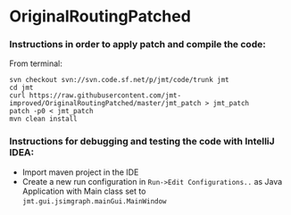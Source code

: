 # OriginalRoutingPatched

### Instructions in order to apply patch and compile the code:

From terminal:
```
svn checkout svn://svn.code.sf.net/p/jmt/code/trunk jmt
cd jmt
curl https://raw.githubusercontent.com/jmt-improved/OriginalRoutingPatched/master/jmt_patch > jmt_patch
patch -p0 < jmt_patch
mvn clean install
```

### Instructions for debugging and testing the code with IntelliJ IDEA:
* Import maven project in the IDE
* Create a new run configuration in ```Run->Edit Configurations..``` as Java Application with Main class set to ```jmt.gui.jsimgraph.mainGui.MainWindow```
